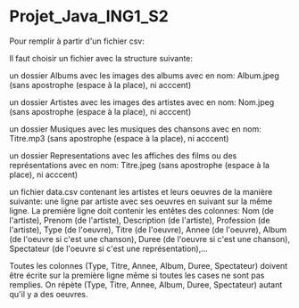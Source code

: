 # Projet_Java_ING1_S2

Pour remplir à partir d'un fichier csv:

Il faut choisir un fichier avec la structure suivante:

un dossier Albums avec les images des albums avec en nom: Album.jpeg (sans apostrophe (espace à la place), ni acccent)

un dossier Artistes avec les images des artistes avec en nom: Nom.jpeg (sans apostrophe (espace à la place), ni acccent)

un dossier Musiques avec les musiques des chansons avec en nom: Titre.mp3 (sans apostrophe (espace à la place), ni acccent)

un dossier Representations avec les affiches des films ou des représentations avec en nom: Titre.jpeg (sans apostrophe (espace à la place), ni acccent)
  
un fichier data.csv contenant les artistes et leurs oeuvres de la manière suivante:
une ligne par artiste avec ses oeuvres en suivant sur la même ligne.
La première ligne doit contenir les entêtes des colonnes:
Nom (de l'artiste), Prenom (de l'artiste), Description (de l'artiste), Profession (de l'artiste), Type (de l'oeuvre), Titre (de l'oeuvre), Annee (de l'oeuvre), Album (de l'oeuvre si c'est une chanson), Duree (de l'oeuvre si c'est une chanson), Spectateur (de l'oeuvre si c'est une représentation),...

Toutes les colonnes (Type, Titre, Annee, Album, Duree, Spectateur) doivent être écrite sur la première ligne même si toutes les cases ne sont pas remplies. On répète (Type, Titre, Annee, Album, Duree, Spectateur) autant qu'il y a des oeuvres.
